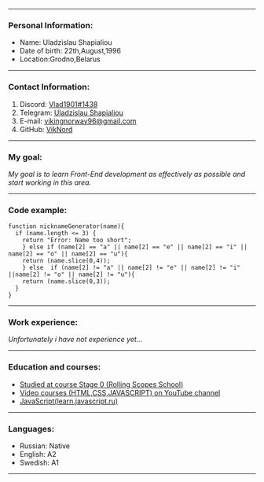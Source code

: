 ***

### Personal Information:
* Name: Uladzislau Shapialiou
* Date of birth: 22th,August,1996
* Location:Grodno,Belarus

***

### Contact Information:
1. Discord: [Vlad1901#1438](https://discord.com/channels/@me)
2. Telegram: [Uladzislau Shapialiou](https://web.telegram.org/z/)
3. E-mail: [vikingnorway96@gmail.com](https://mail.google.com/mail/u/0/#inbox)
4. GitHub: [VikNord](https://github.com/VikNord)

***

### My goal:
 *My goal is to learn Front-End development as effectively as possible and start working in this area.*

 ***

 ### Code example:
```
function nicknameGenerator(name){
  if (name.length <= 3) {
    return "Error: Name too short";
    } else if (name[2] == "a" || name[2] == "e" || name[2] == "i" || name[2] == "o" || name[2] == "u"){
    return (name.slice(0,4));
    } else  if (name[2] != "a" || name[2] != "e" || name[2] != "i" ||name[2] != "o" || name[2] != "u"){
    return (name.slice(0,3));
  }  
}
```

***

### Work experience:
*Unfortunately i have not experience yet...*

***

### Education and courses:
* [Studied at course Stage 0 (Rolling Scopes School)](https://rs.school/js-stage0/)
* [Video courses (HTML,CSS,JAVASCRIPT) on YouTube channel](https://www.youtube.com/watch?v=yJcCKuxfb2o&list=PLM6XATa8CAG4F9nAIYNS5oAiPotxwLFIr)
* [JavaScript(learn.javascript.ru)](https://learn.javascript.ru/first-steps)

***

### Languages:
* Russian: Native
* English: A2
* Swedish: A1

***